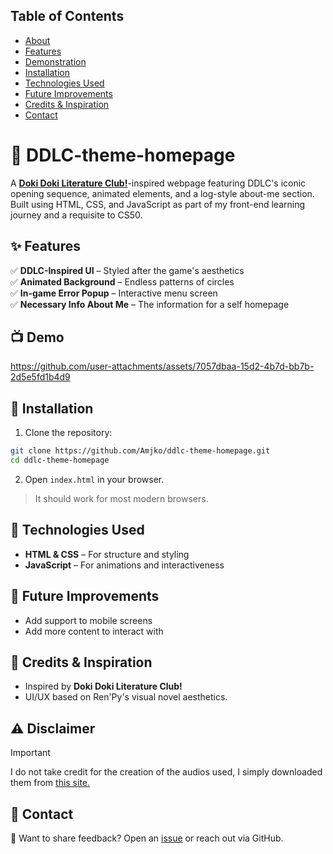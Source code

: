## Table of Contents
- [About](#-ddlc-theme-homepage)  
- [Features](#-features)  
- [Demonstration](#-demo)  
- [Installation](#-installation)  
- [Technologies Used](#-technologies-used)  
- [Future Improvements](#-future-improvements)  
- [Credits & Inspiration](#-credits-&-inspiration)  
- [Contact](#-contact)  

# 🎀 DDLC-theme-homepage
 A [**Doki Doki Literature Club!**](https://ddlc.moe/)-inspired webpage featuring DDLC's iconic opening sequence, animated elements, and a log-style about-me section. Built using HTML, CSS, and JavaScript as part of my front-end learning journey and a requisite to CS50.  

## ✨ Features
✅ **DDLC-Inspired UI** – Styled after the game's aesthetics  
✅ **Animated Background** – Endless patterns of circles  
✅ **In-game Error Popup** – Interactive menu screen  
✅ **Necessary Info About Me** – The information for a self homepage  

## 📺 Demo
https://github.com/user-attachments/assets/7057dbaa-15d2-4b7d-bb7b-2d5e5fd1b4d9

## 🚀 Installation
1. Clone the repository:  
```sh
git clone https://github.com/Amjko/ddlc-theme-homepage.git
cd ddlc-theme-homepage
```
2. Open `index.html` in your browser.  
> It should work for most modern browsers.  

## 🔧 Technologies Used
- **HTML & CSS** – For structure and styling  
- **JavaScript** – For animations and interactiveness  

## 📌 Future Improvements
- Add support to mobile screens  
- Add more content to interact with  

## 📣 Credits & Inspiration
- Inspired by **Doki Doki Literature Club!**  
- UI/UX based on Ren'Py's visual novel aesthetics.  

## ⚠️ Disclaimer 
> [!IMPORTANT]
> I do not take credit for the creation of the audios used, I simply downloaded them from [this site.](https://www.101soundboards.com/boards/32101-ddlc-soundboard)

## 📩 Contact
📨 Want to share feedback? Open an [issue](https://github.com/Amjko/ddlc-theme-homepage/issues) or reach out via GitHub.  